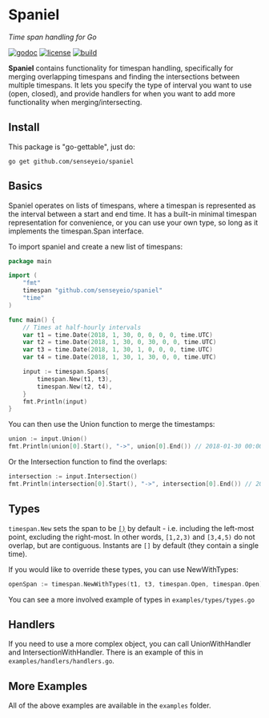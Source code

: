 # Spaniel
*Time span handling for Go*

[![godoc](https://img.shields.io/badge/godoc-reference-blue.svg?style=flat)](https://godoc.org/github.com/senseyeio/spaniel) [![license](https://img.shields.io/badge/license-MIT-red.svg?style=flat)](https://raw.githubusercontent.com/senseyeio/spaniel/master/LICENSE) [![build](https://img.shields.io/travis/senseyeio/spaniel.svg?style=flat)](https://travis-ci.org/senseyeio/spaniel)

**Spaniel** contains functionality for timespan handling, specifically for merging overlapping timespans and finding the intersections between multiple timespans. It lets you specify the type of interval you want to use (open, closed), and provide handlers for when you want to add more functionality when merging/intersecting.

## Install

This package is "go-gettable", just do:

```
go get github.com/senseyeio/spaniel
```

## Basics

Spaniel operates on lists of timespans, where a timespan is represented as the interval between a start and end time. It has a built-in minimal timespan representation for convenience, or you can use your own type, so long as it implements the timespan.Span interface.

To import spaniel and create a new list of timespans:

```go
package main

import (
	"fmt"
	timespan "github.com/senseyeio/spaniel"
	"time"
)

func main() {
	// Times at half-hourly intervals
	var t1 = time.Date(2018, 1, 30, 0, 0, 0, 0, time.UTC)
	var t2 = time.Date(2018, 1, 30, 0, 30, 0, 0, time.UTC)
	var t3 = time.Date(2018, 1, 30, 1, 0, 0, 0, time.UTC)
	var t4 = time.Date(2018, 1, 30, 1, 30, 0, 0, time.UTC)

	input := timespan.Spans{
		timespan.New(t1, t3),
		timespan.New(t2, t4),
	}
	fmt.Println(input)
}
```

You can then use the Union function to merge the timestamps:

```go
union := input.Union()
fmt.Println(union[0].Start(), "->", union[0].End()) // 2018-01-30 00:00:00 +0000 UTC -> 2018-01-30 01:30:00 +0000 UTC
```

Or the Intersection function to find the overlaps:

```go
intersection := input.Intersection()
fmt.Println(intersection[0].Start(), "->", intersection[0].End()) // 2018-01-30 00:30:00 +0000 UTC -> 2018-01-30 01:00:00 +0000 UTC
```

## Types
 
`timespan.New` sets the span to be [`[)`](https://en.wikipedia.org/wiki/Interval_(mathematics)#Notations_for_intervals) by default - i.e. including the left-most point, excluding the right-most. In other words, `[1,2,3)` and `[3,4,5)` do not overlap, but are contiguous. Instants are `[]` by default (they contain a single time).

If you would like to override these types, you can use NewWithTypes:

```go
openSpan := timespan.NewWithTypes(t1, t3, timespan.Open, timespan.Open)
```

You can see a more involved example of types in ``examples/types/types.go``
 
## Handlers
 
If you need to use a more complex object, you can call UnionWithHandler and IntersectionWithHandler. There is an example of this in ``examples/handlers/handlers.go``.


## More Examples

All of the above examples are available in the ``examples`` folder.
